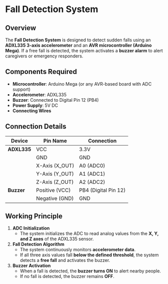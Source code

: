 # Fall Detection System

## Overview
The **Fall Detection System** is designed to detect sudden falls using an **ADXL335 3-axis accelerometer** and an **AVR microcontroller (Arduino Mega)**. If a free fall is detected, the system activates a **buzzer alarm** to alert caregivers or emergency responders.

## Components Required
- **Microcontroller**: Arduino Mega (or any AVR-based board with ADC support)
- **Accelerometer**: ADXL335
- **Buzzer**: Connected to Digital Pin 12 (PB4)
- **Power Supply**: 5V DC
- **Connecting Wires**

## Connection Details
| **Device**         | **Pin Name**    | **Connection** |
|--------------------|----------------|----------------|
| **ADXL335**       | VCC             | 3.3V           |
|                   | GND             | GND            |
|                   | X-Axis (X_OUT)  | A0 (ADC0)      |
|                   | Y-Axis (Y_OUT)  | A1 (ADC1)      |
|                   | Z-Axis (Z_OUT)  | A2 (ADC2)      |
| **Buzzer**        | Positive (VCC)  | PB4 (Digital Pin 12) |
|                   | Negative (GND)  | GND            |

## Working Principle
1. **ADC Initialization**  
   - The system initializes the ADC to read analog values from the **X, Y, and Z axes** of the ADXL335 sensor.
2. **Fall Detection Algorithm**  
   - The system continuously monitors **accelerometer data**.
   - If all three axis values fall **below the defined threshold**, the system detects a **free fall** and activates the buzzer.
3. **Buzzer Activation**  
   - When a fall is detected, the **buzzer turns ON** to alert nearby people.
   - If no fall is detected, the buzzer remains **OFF**.

